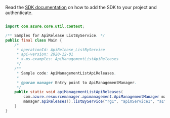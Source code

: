 Read the [SDK documentation](https://github.com/Azure/azure-sdk-for-java/blob/azure-resourcemanager-apimanagement_1.0.0-beta.2/sdk/apimanagement/azure-resourcemanager-apimanagement/README.md) on how to add the SDK to your project and authenticate.

```java

import com.azure.core.util.Context;

/** Samples for ApiRelease ListByService. */
public final class Main {
    /*
     * operationId: ApiRelease_ListByService
     * api-version: 2020-12-01
     * x-ms-examples: ApiManagementListApiReleases
     */
    /**
     * Sample code: ApiManagementListApiReleases.
     *
     * @param manager Entry point to ApiManagementManager.
     */
    public static void apiManagementListApiReleases(
        com.azure.resourcemanager.apimanagement.ApiManagementManager manager) {
        manager.apiReleases().listByService("rg1", "apimService1", "a1", null, null, null, Context.NONE);
    }
}
```

